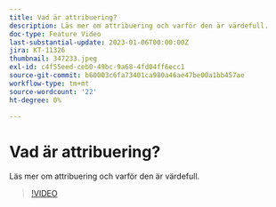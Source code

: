 ```yaml
---
title: Vad är attribuering?
description: Läs mer om attribuering och varför den är värdefull.
doc-type: Feature Video
last-substantial-update: 2023-01-06T00:00:00Z
jira: KT-11326
thumbnail: 347233.jpeg
exl-id: c4f55eed-ceb0-49bc-9a68-4fd04ff6ecc1
source-git-commit: b60003c6fa73401ca980a46ae47be00a1bb457ae
workflow-type: tm+mt
source-wordcount: '22'
ht-degree: 0%

---
```


# Vad är attribuering?

Läs mer om attribuering och varför den är värdefull.

>[!VIDEO](https://video.tv.adobe.com/v/347233/?quality=12&learn=on)
